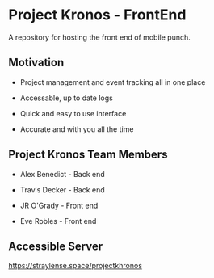 # Project Kronos - FrontEnd
A repository for hosting the front end of mobile punch.

## Motivation
* Project management and event tracking all in one place

* Accessable, up to date logs

* Quick and easy to use interface

* Accurate and with you all the time

## Project Kronos Team Members
* Alex Benedict - Back end

* Travis Decker - Back end

* JR O'Grady - Front end

* Eve Robles - Front end

## Accessible Server
  https://straylense.space/projectkhronos
